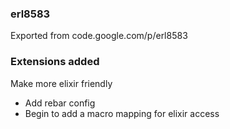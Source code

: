 ### erl8583
Exported from code.google.com/p/erl8583


### Extensions added
Make more elixir friendly
- Add rebar config
- Begin to add a macro mapping for elixir access

